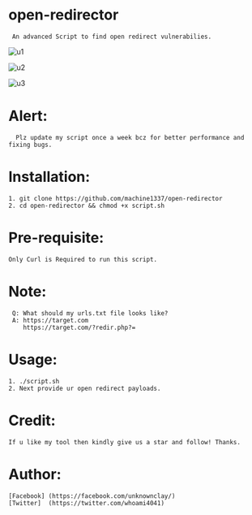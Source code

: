 # open-redirector
     An advanced Script to find open redirect vulnerabilies.
![u1](https://user-images.githubusercontent.com/82051128/120812412-63679180-c566-11eb-89ba-4cfc949fad23.png)

![u2](https://user-images.githubusercontent.com/82051128/120812423-65315500-c566-11eb-8c1a-3e2d84cf4e29.png)

![u3](https://user-images.githubusercontent.com/82051128/120812434-66628200-c566-11eb-97b6-cd8c55d68f8b.png)
     
# Alert:
      Plz update my script once a week bcz for better performance and fixing bugs.
      
# Installation:
    1. git clone https://github.com/machine1337/open-redirector
    2. cd open-redirector && chmod +x script.sh
    
# Pre-requisite:
    Only Curl is Required to run this script.
    
# Note:
     Q: What should my urls.txt file looks like?
     A: https://target.com
        https://target.com/?redir.php?=
        
# Usage:
    1. ./script.sh
    2. Next provide ur open redirect payloads.
    
# Credit:
    If u like my tool then kindly give us a star and follow! Thanks.
    
# Author:
    [Facebook] (https://facebook.com/unknownclay/)
    [Twitter]  (https://twitter.com/whoami4041)
